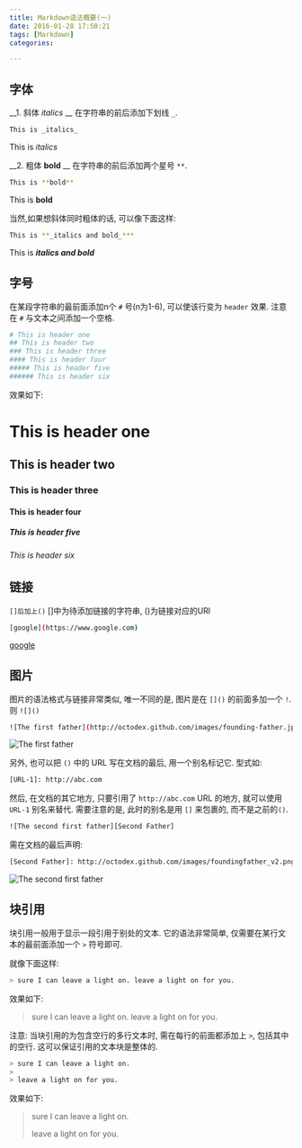 ```yaml
---
title: Markdown语法概要(一)
date: 2016-01-28 17:50:21
tags: [Markdown]
categories:

---
```



## 字体
__1. 斜体 _italics_ __
在字符串的前后添加下划线 `_`.

``` bash
This is _italics_
```

This is _italics_ 

__2. 粗体 **bold** __
在字符串的前后添加两个星号 `**`.  

``` bash
This is **bold**
```

This is **bold**

当然,如果想斜体同时粗体的话, 可以像下面这样:

``` bash
This is **_italics and bold_***
```

This is **_italics and bold_**

<!-- more -->

## 字号
在某段字符串的最前面添加n个 `#` 号(n为1-6), 可以使该行变为 `header` 效果. 注意在 `#` 与文本之间添加一个空格.

``` bash
# This is header one
## This is header two
### This is header three
#### This is header four
##### This is header five
###### This is header six
```

效果如下:
# This is header one
## This is header two
### This is header three
#### This is header four
##### This is header five
###### This is header six


## 链接
`[]后加上()` []中为待添加链接的字符串, ()为链接对应的URl

``` bash
[google](https://www.google.com)
```
[google](https://www.google.com)


## 图片
图片的语法格式与链接非常类似, 唯一不同的是, 图片是在 `[]()` 的前面多加一个 `!`. 则 `![]()`

``` bash
![The first father](http://octodex.github.com/images/founding-father.jpg)
```
![The first father](http://octodex.github.com/images/founding-father.jpg)

另外, 也可以把 `()` 中的 URL 写在文档的最后, 用一个别名标记它. 型式如:

``` bash
[URL-1]: http://abc.com
```

然后, 在文档的其它地方, 只要引用了 `http://abc.com` URL 的地方, 就可以使用 `URL-1` 别名来替代. 需要注意的是, 此时的别名是用 `[]` 来包裹的, 而不是之前的`()`.

``` bash
![The second first father][Second Father]
```
	
需在文档的最后声明:

``` bash
[Second Father]: http://octodex.github.com/images/foundingfather_v2.png
```
	
![The second first father][Second Father]


## 块引用
块引用一般用于显示一段引用于别处的文本. 它的语法非常简单, 仅需要在某行文本的最前面添加一个 `>` 符号即可.

就像下面这样:

``` bash
> sure I can leave a light on. leave a light on for you.
```

效果如下:
> sure I can leave a light on. leave a light on for you.

注意: 当块引用的为包含空行的多行文本时, 需在每行的前面都添加上 `>`, 包括其中的空行. 这可以保证引用的文本块是整体的.

``` bash
> sure I can leave a light on. 
>
> leave a light on for you.
```

效果如下:
> sure I can leave a light on. 
>
> leave a light on for you.


[Second Father]: http://octodex.github.com/images/foundingfather_v2.png

